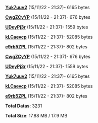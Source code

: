 [**Yuk7uuv2**](/data/Yuk7uuv2.txt) (15/11/22 - 21:37)- 6165 bytes

[**CwgZCyYP**](/data/CwgZCyYP.txt) (15/11/22 - 21:37)- 676 bytes

[**UDeyPj3r**](/data/UDeyPj3r.txt) (15/11/22 - 21:37)- 1559 bytes

[**kLCaevcp**](/data/kLCaevcp.txt) (15/11/22 - 21:37)- 52085 bytes

[**e9rb5ZPL**](/data/e9rb5ZPL.txt) (15/11/22 - 21:37)- 802 bytes

[**CwgZCyYP**](/data/CwgZCyYP.txt) (15/11/22 - 21:37)- 676 bytes

[**UDeyPj3r**](/data/UDeyPj3r.txt) (15/11/22 - 21:37)- 1559 bytes

[**Yuk7uuv2**](/data/Yuk7uuv2.txt) (15/11/22 - 21:37)- 6165 bytes

[**kLCaevcp**](/data/kLCaevcp.txt) (15/11/22 - 21:37)- 52085 bytes

[**e9rb5ZPL**](/data/e9rb5ZPL.txt) (15/11/22 - 21:37)- 802 bytes

**Total Datas**: 3231

**Total Size**: 17.88 MB / 17.9 MB